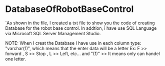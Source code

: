 # DatabaseOfRobotBaseControl
`As shown in the file, I created a txt file to show you the code of creating Database for the robot base control. In addtion, i have use SQL Language via Microsoft SQL Server Management Studio. 

NOTE: 
When I creat the Database I have use in each column type: "varchar(1)", which means that the enter data will be a letter Ex: F >> forward , S >> Stop , L >> Left, etc... 
and "(1)" >> It means only can handel one letter. 
